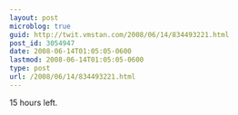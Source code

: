 ```yaml
---
layout: post
microblog: true
guid: http://twit.vmstan.com/2008/06/14/834493221.html
post_id: 3054947
date: 2008-06-14T01:05:05-0600
lastmod: 2008-06-14T01:05:05-0600
type: post
url: /2008/06/14/834493221.html
---
```

15 hours left.
